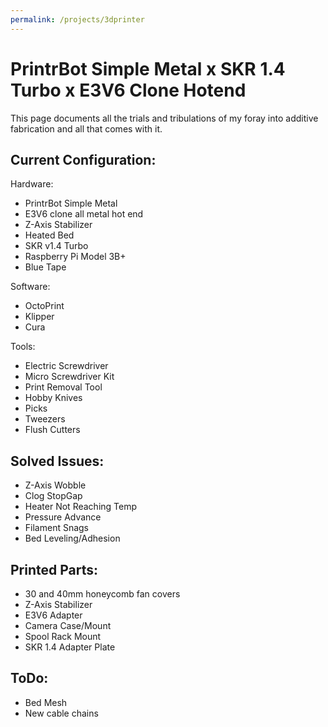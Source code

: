 ```yaml
---
permalink: /projects/3dprinter
---
```

# PrintrBot Simple Metal x SKR 1.4 Turbo x E3V6 Clone Hotend

This page documents all the trials and tribulations of my foray into additive fabrication and all that comes with it. 

## Current Configuration:

Hardware:

* PrintrBot Simple Metal
* E3V6 clone all metal hot end
* Z-Axis Stabilizer
* Heated Bed
* SKR v1.4 Turbo
* Raspberry Pi Model 3B+
* Blue Tape

Software:

* OctoPrint
* Klipper
* Cura

Tools:

* Electric Screwdriver
* Micro Screwdriver Kit
* Print Removal Tool
* Hobby Knives
* Picks
* Tweezers
* Flush Cutters

## Solved Issues:

* Z-Axis Wobble
* Clog StopGap
* Heater Not Reaching Temp
* Pressure Advance
* Filament Snags
* Bed Leveling/Adhesion

## Printed Parts:

* 30 and 40mm honeycomb fan covers
* Z-Axis Stabilizer
* E3V6 Adapter
* Camera Case/Mount
* Spool Rack Mount
* SKR 1.4 Adapter Plate

## ToDo:

* Bed Mesh
* New cable chains

